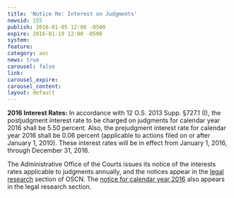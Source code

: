 ```yaml
---
title: 'Notice Re: Interest on Judgments'
newsid: 155
publish: 2016-01-05 12:00 -0500
expire: 2016-01-19 12:00 -0500
system: 
feature: 
category: aoc
news: true
carousel: false
link: 
carousel_expire: 
carousel_content: 
layout: default
---
```

<p><strong>2016 Interest Rates:</strong>  In accordance with 12 O.S. 2013 Supp. §727.1 (I), the postjudgment interest rate to be charged on judgments for calendar year 2016 shall be 5.50 percent.  Also, the prejudgment interest rate for calendar year 2016 shall be 0.06 percent (applicable to actions filed on or after January 1, 2010).  These interest rates will be in effect from January 1, 2016, through December 31, 2016.</p>
<p>The Administrative Office of the Courts issues its notice of the interests rates applicable to judgments annually, and the notices appear in the <a href="http://www.oscn.net/applications/oscn/index.asp?ftdb=STOKIN&amp;level=1" target="_blank">legal research</a> section of OSCN. The <a href="http://www.oscn.net/applications/oscn/DeliverDocument.asp?CiteID=477388" target="_blank">notice for calendar year 2016</a> also appears in the legal research section.</p>